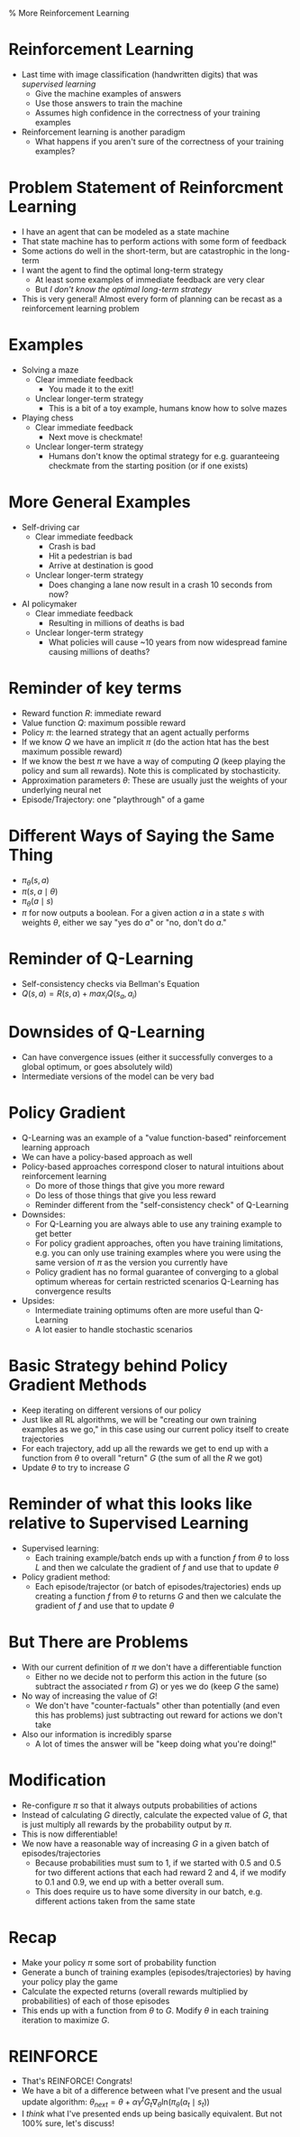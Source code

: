 % More Reinforcement Learning

# Reinforcement Learning

+ Last time with image classification (handwritten digits) that was *supervised
  learning*
    * Give the machine examples of answers
    * Use those answers to train the machine
    * Assumes high confidence in the correctness of your training examples
+ Reinforcement learning is another paradigm
    * What happens if you aren't sure of the correctness of your training
      examples?

# Problem Statement of Reinforcment Learning

+ I have an agent that can be modeled as a state machine
+ That state machine has to perform actions with some form of feedback
+ Some actions do well in the short-term, but are catastrophic in the long-term
+ I want the agent to find the optimal long-term strategy
    * At least some examples of immediate feedback are very clear
    * But *I don't know the optimal long-term strategy*
+ This is very general! Almost every form of planning can be recast as a
  reinforcement learning problem

# Examples

+ Solving a maze
    * Clear immediate feedback
        - You made it to the exit!
    * Unclear longer-term strategy
        - This is a bit of a toy example, humans know how to solve mazes
+ Playing chess
    * Clear immediate feedback
        - Next move is checkmate!
    * Unclear longer-term strategy
        - Humans don't know the optimal strategy for e.g. guaranteeing checkmate
          from the starting position (or if one exists)

# More General Examples

+ Self-driving car
    * Clear immediate feedback
        - Crash is bad
        - Hit a pedestrian is bad
        - Arrive at destination is good
    * Unclear longer-term strategy
        - Does changing a lane now result in a crash 10 seconds from now?
+ AI policymaker
    * Clear immediate feedback
        - Resulting in millions of deaths is bad
    * Unclear longer-term strategy
        - What policies will cause ~10 years from now widespread famine causing
          millions of deaths?

# Reminder of key terms

+ Reward function $R$: immediate reward
+ Value function $Q$: maximum possible reward
+ Policy $\pi$: the learned strategy that an agent actually performs
+ If we know $Q$ we have an implicit $\pi$ (do the action htat
  has the best maximum possible reward)
+ If we know the best $\pi$ we have a way of computing $Q$ (keep playing the
  policy and sum all rewards). Note this is complicated by stochasticity.
+ Approximation parameters $\theta$: These are usually just the weights of your
  underlying neural net
+ Episode/Trajectory: one "playthrough" of a game

# Different Ways of Saying the Same Thing

+ $\pi_{\theta}(s, a)$
+ $\pi(s, a \mid \theta)$
+ $\pi_{\theta}(a \mid s)$
+ $\pi$ for now outputs a boolean. For a given action $a$ in a state $s$ with
  weights $\theta$, either we say "yes do $a$" or "no, don't do $a$."

# Reminder of Q-Learning

+ Self-consistency checks via Bellman's Equation
+ $Q(s, a) = R(s, a) + max_{i} Q(s_{a}, a_i)$

# Downsides of Q-Learning

+ Can have convergence issues (either it successfully converges to a global
  optimum, or goes absolutely wild)
+ Intermediate versions of the model can be very bad

# Policy Gradient

+ Q-Learning was an example of a "value function-based" reinforcement learning
  approach
+ We can have a policy-based approach as well
+ Policy-based approaches correspond closer to natural intuitions about
  reinforcement learning
    * Do more of those things that give you more reward
    * Do less of those things that give you less reward
    * Reminder different from the "self-consistency check" of Q-Learning
+ Downsides:
    * For Q-Learning you are always able to use any training example to get
      better
    * For policy gradient approaches, often you have training limitations, e.g.
      you can only use training examples where you were using the same version
      of $\pi$ as the version you currently have
    * Policy gradient has no formal guarantee of converging to a global optimum
      whereas for certain restricted scenarios Q-Learning has convergence
results
+ Upsides:
    * Intermediate training optimums often are more useful than Q-Learning
    * A lot easier to handle stochastic scenarios

# Basic Strategy behind Policy Gradient Methods

+ Keep iterating on different versions of our policy
+ Just like all RL algorithms, we will be "creating our own training examples as
  we go," in this case using our current policy itself to create trajectories
+ For each trajectory, add up all the rewards we get to end up with a function
  from $\theta$ to overall "return" $G$ (the sum of all the $R$ we got)
+ Update $\theta$ to try to increase $G$

# Reminder of what this looks like relative to Supervised Learning

+ Supervised learning:
    * Each training example/batch ends up with a function $f$ from $\theta$ to loss
      $L$ and then we calculate the gradient of $f$ and use that to update
      $\theta$
+ Policy gradient method:
    * Each episode/trajector (or batch of episodes/trajectories) ends up
      creating a function $f$ from $\theta$ to returns $G$ and then we calculate
      the gradient of $f$ and use that to update $\theta$

# But There are Problems

+ With our current definition of $\pi$ we don't have a differentiable function
    * Either no we decide not to perform this action in the future (so subtract
      the associated $r$ from $G$) or yes we do (keep $G$ the same)
+ No way of increasing the value of $G$!
    * We don't have "counter-factuals" other than potentially (and even this has
      problems) just subtracting out reward for actions we don't take
+ Also our information is incredibly sparse
    * A lot of times the answer will be "keep doing what you're doing!"

# Modification

+ Re-configure $\pi$ so that it always outputs probabilities of actions
+ Instead of calculating $G$ directly, calculate the expected value of $G$, that
  is just multiply all rewards by the probability output by $\pi$.
+ This is now differentiable!
+ We now have a reasonable way of increasing $G$ in a given batch of
  episodes/trajectories
    * Because probabilities must sum to 1, if we started with 0.5 and 0.5 for
      two different actions that each had reward 2 and 4, if we modify to 0.1
      and 0.9, we end up with a better overall sum.
    * This does require us to have some diversity in our batch, e.g. different
      actions taken from the same state

# Recap

+ Make your policy $\pi$ some sort of probability function
+ Generate a bunch of training examples (episodes/trajectories) by having your
  policy play the game
+ Calculate the expected returns (overall rewards multiplied by probabilities)
  of each of those episodes
+ This ends up with a function from $\theta$ to $G$. Modify $\theta$ in each
  training iteration to maximize $G$.

# REINFORCE

+ That's REINFORCE! Congrats!
+ We have a bit of a difference between what I've present and the usual update
  algorithm: $\theta_{next} = \theta + \alpha \gamma^t G_t \nabla _\theta
\text{ln}(\pi _\theta (a_t \mid s_t))$
+ I *think* what I've presented ends up being basically equivalent. But not 100%
  sure, let's discuss!
